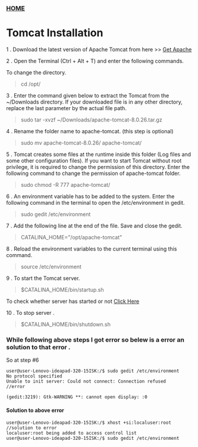 ### [HOME](https://krishna-waidande.github.io/)

# Tomcat Installation

1 . Download the latest version of Apache Tomcat from here >> [Get Apache](https://tomcat.apache.org/download-80.cgi)

2 . Open the Terminal (Ctrl + Alt + T) and enter the following commands. 


To change the directory.
> cd /opt/

3 . Enter the command given below to extract the Tomcat from  the ~/Downloads directory. If your downloaded file is in any other directory, replace the last parameter by the actual file path.
> sudo tar -xvzf ~/Downloads/apache-tomcat-8.0.26.tar.gz

4 . Rename the folder name to apache-tomcat. (this step is optional)
> sudo mv apache-tomcat-8.0.26/ apache-tomcat/

5 . Tomcat creates some files at the runtime inside this folder (Log files and some other configuration files). If you want to start Tomcat without root privilege, it is required to change the permission of this directory. Enter the following command to change the permission of apache-tomcat folder.
> sudo chmod -R 777 apache-tomcat/

6 . An environment variable has to be added to the system. Enter the following command in the terminal to open the /etc/environment in gedit.
> sudo gedit /etc/environment

7 . Add the following line at the end of the file. Save and close the gedit.
> CATALINA_HOME="/opt/apache-tomcat"

8 . Reload the environment variables to the current terminal using this command.
> source /etc/environment

9 . To start the Tomcat server.
> $CATALINA_HOME/bin/startup.sh





To check whether server has started or not [Click Here](http://localhost:8080/)


10 . To stop server .
> $CATALINA_HOME/bin/shutdown.sh



### While following above steps I got error so belew is a error an solution to that error .
 
 So at step #6
 ```
user@user-Lenovo-ideapad-320-15ISK:/$ sudo gedit /etc/environment
No protocol specified
Unable to init server: Could not connect: Connection refused				//error

(gedit:3219): Gtk-WARNING **: cannot open display: :0
```
#### Solution to above error
```
user@user-Lenovo-ideapad-320-15ISK:/$ xhost +si:localuser:root			//solution to error
localuser:root being added to access control list
user@user-Lenovo-ideapad-320-15ISK:/$ sudo gedit /etc/environment
```

